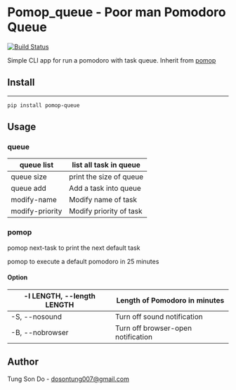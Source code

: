 # Pomop_queue - Poor man Pomodoro Queue

[![Build Status](https://travis-ci.org/tung491/pomop_queue.svg?branch=master)](https://travis-ci.org/tung491/pomop_queue)

Simple CLI app for run a pomodoro with task queue. Inherit from [pomop](https://github.com/hvnsweeting/pomop)


## Install
---------
`pip install pomop-queue`

## Usage 
### queue
| queue list      | list all task in queue  |
|-----------------|-------------------------|
| queue size      | print the size of queue |
| queue add       | Add a task into queue   |
| modify-name     | Modify name of task     |
| modify-priority | Modify priority of task |

### pomop
pomop next-task to print the next default task

pomop to execute a default pomodoro in 25 minutes

#### Option
| -l LENGTH, --length LENGTH | Length of Pomodoro in minutes      |
|----------------------------|------------------------------------|
| -S, --nosound              | Turn off sound notification        |
| -B, --nobrowser            | Turn off browser-open notification |

## Author
Tung Son Do - <dosontung007@gmail.com>
